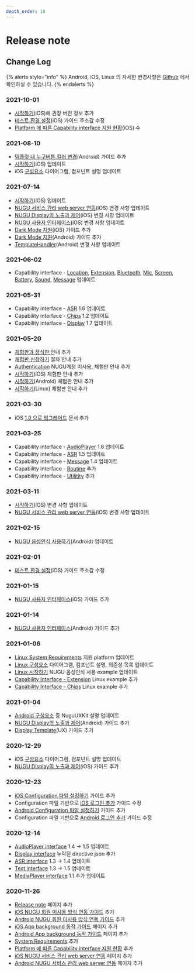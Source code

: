 ```yaml
---
depth_order: 10
---
```


# Release note

## Change Log

{% alerts style="info" %}
Android, iOS, Linux 의 자세한 변경사항은 [Github](./source-code) 에서 확인하실 수 있습니다.
{% endalerts %}

### **2021-10-01**

* [시작하기](./platform/ios/start)(iOS)에 권장 버전 정보 추가
* [테스트 환경 설정](./platform/ios/testing_sdk_integration)(iOS) 가이드 주소값 수정
* [Platform 에 따른 Capability interface 지원 현황](./capability-interface#platform)(iOS) 수

### **2021-08-10**

* [템플릿 내 누구버튼 컬러 변경](./platform/android/nugu-user-interface#nugubutton)(Android) 가이드 추가
* [시작하기](./platform/ios/start)(iOS) 업데이트
* iOS [구성요소](./platform/ios/component) 다이어그램, 컴포넌트 설명 업데이트

### 2021-07-14

* [시작하기](./platform/ios/start)(iOS) 업데이트
* [NUGU 서비스 관리 web server 연동](./platform/ios/web-server)(iOS) 변경 사항 업데이트
* [NUGU Display의 노출과 제어](./platform/ios/nugu-display-template-server)(iOS) 변경 사항 업데이트
* [NUGU 사용자 인터페이스](./platform/ios/nugu)(iOS) 변경 사항 업데이트
* [Dark Mode 지원](./platform/ios/dark-mode)(iOS) 가이드 추가
* [Dark Mode 지원](./platform/android/dark-mode)(Android) 가이드 추가
* [TemplateHandler](./platform/android/nugu-display/templatehandler)(Android) 변경 사항 업데이트

### 2021-06-02

* Capability interface - [Location](./capability-interface/location#LocationAgent-사용), [Extension](./capability-interface/extension#ExtensionAgent-사용), [Bluetooth](./capability-interface/bluetooth#BluetoothAgent-사용), [Mic](./capability-interface/mic#MicAgent-사용), [Screen](./capability-interface/screen#ScreenAgent-사용), [Battery](./capability-interface/battery#BatteryAgent-사용), [Sound](./capability-interface/sound#SoundAgent-사용), [Message](./capability-interface/message#MessageAgent-사용) 업데이트

### 2021-05-31

* Capability interface - [ASR](./capability-interface/asr) 1.6 업데이트
* Capability interface - [Chips](./capability-interface/chips) 1.2 업데이트
* Capability interface - [Display](./capability-interface/display) 1.7 업데이트

### 2021-05-20

* [체험판과 정식판 ](./describetrial)안내 추가
* [체험판 신청하기](./trialprocess) 절차 안내 추가
* [Authentication](./authentication) NUGU계정 미사용, 체험판 안내 추가
* [시작하기](./platform/ios/start)(iOS) 체험판 안내 추가
* [시작하기](./platform/android/start)(Android) 체험판 안내 추가
* [시작하기](./platform/linux/start)(Linux) 체험판 안내 추가

### 2021-03-30

* iOS [1.0 으로 업그레이드](./platform/ios/1.0) 문서 추가

### 2021-03-25

* Capability interface - [AudioPlayer](./capability-interface/audioplayer) 1.6 업데이트
* Capability interface - [ASR](./capability-interface/asr) 1.5 업데이트
* Capability interface - [Message](./capability-interface/message) 1.4 업데이트
* Capability interface - [Routine](./capability-interface/routine) 추가
* Capability interface - [Utilitity](./capability-interface/utility) 추가

### 2021-03-11

* [시작하기](./platform/ios/start)(iOS) 변경 사항 업데이트
* [NUGU 서비스 관리 web server 연동](./platform/ios/web-server)(iOS) 변경 사항 업데이트

### 2021-02-15

* [NUGU 음성인식 사용하기](./platform/android/start#step5-nugu-음성인식-사용하기)(Android) 업데이트

### 2021-02-01

* [테스트 환경 설정](./platform/ios/testing_sdk_integration)(iOS) 가이드 주소값 수정

### 2021-01-15

* [NUGU 사용자 인터페이스](./platform/ios/nugu)(iOS) 가이드 추가

### 2021-01-14

* [NUGU 사용자 인터페이스](./platform/android/nugu-user-interface)(Android) 가이드 추가

### 2021-01-06

* [Linux System Requirements](./platform) 지원 platform 업데이트
* [Linux 구성요소](./platform/linux/component) 다이어그램, 컴포넌트 설명, 의존성 목록 업데이트
* [Linux 시작하기](./platform/linux/start) NUGU 음성인식 사용 example 업데이트
* [Capability Interface - Extension](./capability-interface/extension) Linux example 추가
* [Capability Interface - Chips](./capability-interface/chips) Linux example 추가

### 2021-01-04

* [Android 구성요소](./platform/android/intro_components) 중 NuguUXKit 설명 업데이트
* [NUGU Display의 노출과 제어](./platform/android/nugu-display)(Android) 가이드 추가
* [Display Template](./sdk-design-guide/display-template)(UX) 가이드 추가

### 2020-12-29

* iOS [구성요소](./platform/ios/component) 다이어그램, 컴포넌트 설명 업데이트
* [NUGU Display의 노출과 제어](./platform/ios/nugu-display-template-server)(iOS) 가이드 추가

### 2020-12-23

* [iOS Configuration 파일 설정하기](./platform/ios/start#configuration-파일-설정하기) 가이드 추가
* Configuration 파일 기반으로 [iOS 로그인 추가](./platform/ios/start#step-4-nugu-로그인-추가) 가이드 수정
* [Android Configuration 파일 설정하기](./platform/android/start#configuration-파일-설정하기) 가이드 추가
* Configuration 파일 기반으로 [Android 로그인 추가](./platform/android/start#step-4-nugu-로그인-추가) 가이드 수정

### 2020-12-14

* [AudioPlayer interface](./capability-interface/audioplayer) 1.4 -> 1.5 업데이트
* [Display interface](./capability-interface/display) 누락된 directive json 추가
* [ASR interface](./capability-interface/asr) 1.3 -> 1.4 업데이트
* [Text interface](./capability-interface/text) 1.3 -> 1.5 업데이트
* [MediaPlayer interface](./capability-interface/mediaplayer) 1.1 추가 업데이트

### 2020-11-26

* [Release note](./release-note) 페이지 추가
* [iOS NUGU 회원 미사용 방식 연동 가이드](./platform/ios/start#nugu-회원-미사용-방식으로-로그인) 추가
* [Android NUGU 회원 미사용 방식 연동 가이드](./platform/android/start#nugu-회원-미사용-방식으로-로그인) 추가
* [iOS App background 동작 가이드](./platform/ios/background) 페이지 추가
* [Android App background 동작 가이드](./platform/android/background) 페이지 추가
* [System Requirements](./platform#system-requirements) 추가
* [Platform 에 따른 Capability interface 지원 현황](./capability-interface#platform) 추가
* [iOS NUGU 서비스 관리 web server 연동](./platform/ios/web-server) 페이지 추가
* [Android NUGU 서비스 관리 web server 연동](./platform/android/nugu-web-server) 페이지 추가
